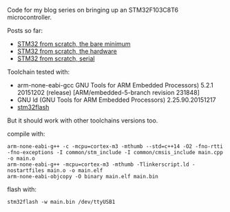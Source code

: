 Code for my blog series on bringing up an STM32F103C8T6 microcontroller.

Posts so far:

 * [STM32 from scratch, the bare minimum](http://tty.uchuujin.de/2016/02/stm32-from-scratch-bare-minimals/)
 * [STM32 from scratch, the hardware](http://tty.uchuujin.de/2016/02/stm32-from-scratch-the-hardware/)
 * [STM32 from scratch, serial](http://tty.uchuujin.de/2016/02/stm32-from-scratch-serial/)

Toolchain tested with:

 * arm-none-eabi-gcc GNU Tools for ARM Embedded Processors) 5.2.1 20151202 (release) [ARM/embedded-5-branch revision 231848]
 * GNU ld (GNU Tools for ARM Embedded Processors) 2.25.90.20151217
 * [stm32flash](https://sourceforge.net/projects/stm32flash/)

But it should work with other toolchains versions too.

compile with:

```
arm-none-eabi-g++ -c -mcpu=cortex-m3 -mthumb --std=c++14 -O2 -fno-rtti -fno-exceptions -I common/stm_include -I common/cmsis_include main.cpp -o main.o
arm-none-eabi-g++ -mcpu=cortex-m3 -mthumb -Tlinkerscript.ld -nostartfiles main.o -o main.elf
arm-none-eabi-objcopy -O binary main.elf main.bin
```

flash with:
```
stm32flash -w main.bin /dev/ttyUSB1
```
